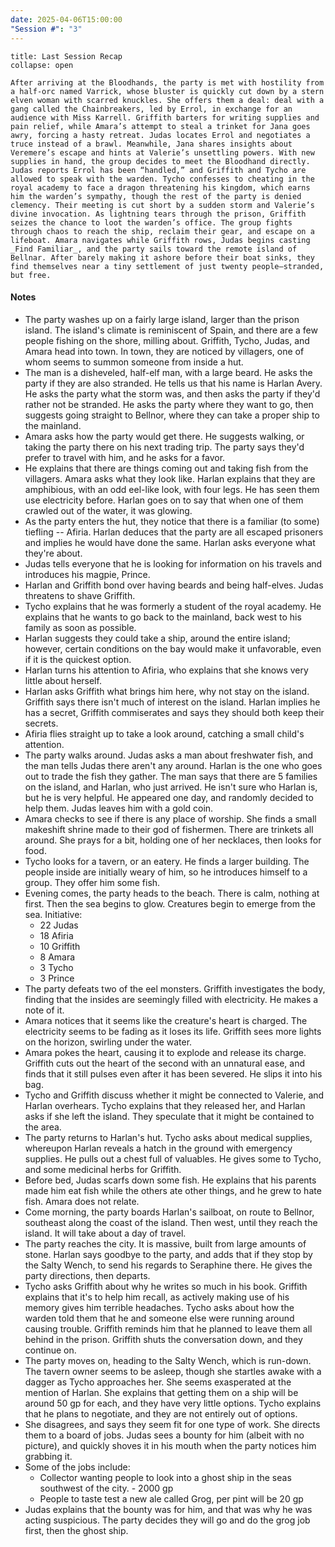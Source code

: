 ```yaml
---
date: 2025-04-06T15:00:00
"Session #": "3"
---
```

```ad-summary
title: Last Session Recap
collapse: open

After arriving at the Bloodhands, the party is met with hostility from a half-orc named Varrick, whose bluster is quickly cut down by a stern elven woman with scarred knuckles. She offers them a deal: deal with a gang called the Chainbreakers, led by Errol, in exchange for an audience with Miss Karrell. Griffith barters for writing supplies and pain relief, while Amara’s attempt to steal a trinket for Jana goes awry, forcing a hasty retreat. Judas locates Errol and negotiates a truce instead of a brawl. Meanwhile, Jana shares insights about Veremere’s escape and hints at Valerie’s unsettling powers. With new supplies in hand, the group decides to meet the Bloodhand directly. Judas reports Errol has been “handled,” and Griffith and Tycho are allowed to speak with the warden. Tycho confesses to cheating in the royal academy to face a dragon threatening his kingdom, which earns him the warden’s sympathy, though the rest of the party is denied clemency. Their meeting is cut short by a sudden storm and Valerie’s divine invocation. As lightning tears through the prison, Griffith seizes the chance to loot the warden’s office. The group fights through chaos to reach the ship, reclaim their gear, and escape on a lifeboat. Amara navigates while Griffith rows, Judas begins casting _Find Familiar_, and the party sails toward the remote island of Bellnar. After barely making it ashore before their boat sinks, they find themselves near a tiny settlement of just twenty people—stranded, but free.

```

#### Notes
- The party washes up on a fairly large island, larger than the prison island. The island's climate is reminiscent of Spain, and there are a few people fishing on the shore, milling about. Griffith, Tycho, Judas, and Amara head into town. In town, they are noticed by villagers, one of whom seems to summon someone from inside a hut.
- The man is a disheveled, half-elf man, with a large beard. He asks the party if they are also stranded. He tells us that his name is Harlan Avery. He asks the party what the storm was, and then asks the party if they'd rather not be stranded. He asks the party where they want to go, then suggests going straight to Bellnor, where they can take a proper ship to the mainland. 
- Amara asks how the party would get there. He suggests walking, or taking the party there on his next trading trip. The party says they'd prefer to travel with him, and he asks for a favor.
- He explains that there are things coming out and taking fish from the villagers. Amara asks what they look like. Harlan explains that they are amphibious, with an odd eel-like look, with four legs. He has seen them use electricity before. Harlan goes on to say that when one of them crawled out of the water, it was glowing. 
- As the party enters the hut, they notice that there is a familiar (to some) tiefling -- Afiria. Harlan deduces that the party are all escaped prisoners and implies he would have done the same. Harlan asks everyone what they're about. 
- Judas tells everyone that he is looking for information on his travels and introduces his magpie, Prince. 
-  Harlan and Griffith bond over having beards and being half-elves. Judas threatens to shave Griffith.
- Tycho explains that he was formerly a student of the royal academy. He explains that he wants to go back to the mainland, back west to his family as soon as possible. 
- Harlan suggests they could take a ship, around the entire island; however, certain conditions on the bay would make it unfavorable, even if it is the quickest option. 
- Harlan turns his attention to Afiria, who explains that she knows very little about herself. 
- Harlan asks Griffith what brings him here, why not stay on the island. Griffith says there isn't much of interest on the island. Harlan implies he has a secret, Griffith commiserates and says they should both keep their secrets.
- Afiria flies straight up to take a look around, catching a small child's attention. 
- The party walks around. Judas asks a man about freshwater fish, and the man tells Judas there aren't any around. Harlan is the one who goes out to trade the fish they gather. The man says that there are 5 families on the island, and Harlan, who just arrived. He isn't sure who Harlan is, but he is very helpful. He appeared one day, and randomly decided to help them. Judas leaves him with a gold coin.
- Amara checks to see if there is any place of worship. She finds a small makeshift shrine made to their god of fishermen. There are trinkets all around. She prays for a bit, holding one of her necklaces, then looks for food.
- Tycho looks for a tavern, or an eatery. He finds a larger building. The people inside are initially weary of him, so he introduces himself to a group. They offer him some fish. 
- Evening comes, the party heads to the beach. There is calm, nothing at first. Then the sea begins to glow. Creatures begin to emerge from the sea.
Initiative:
	- 22 Judas 
	- 18 Afiria 
	- 10 Griffith 
	- 8 Amara 
	- 3 Tycho
	- 3 Prince
- The party defeats two of the eel monsters. Griffith investigates the body, finding that the insides are seemingly filled with electricity. He makes a note of it. 
- Amara notices that it seems like the creature's heart is charged. The electricity seems to be fading as it loses its life. Griffith sees more lights on the horizon, swirling under the water.
- Amara pokes the heart, causing it to explode and release its charge. Griffith cuts out the heart of the second with an unnatural ease, and finds that it still pulses even after it has been severed. He slips it into his bag.
- Tycho and Griffith discuss whether it might be connected to Valerie, and Harlan overhears. Tycho explains that they released her, and Harlan asks if she left the island. They speculate that it might be contained to the area.
- The party returns to Harlan's hut. Tycho asks about medical supplies, whereupon Harlan reveals a hatch in the ground with emergency supplies. He pulls out a chest full of valuables. He gives some to Tycho, and some medicinal herbs for Griffith.
- Before bed, Judas scarfs down some fish. He explains that his parents made him eat fish while the others ate other things, and he grew to hate fish. Amara does not relate.
- Come morning, the party boards Harlan's sailboat, on route to Bellnor, southeast along the coast of the island. Then west, until they reach the island. It will take about a day of travel. 
- The party reaches the city. It is massive, built from large amounts of stone. Harlan says goodbye to the party, and adds that if they stop by the Salty Wench, to send his regards to Seraphine there. He gives the party directions, then departs.
- Tycho asks Griffith about why he writes so much in his book. Griffith explains that it's to help him recall, as actively making use of his memory gives him terrible headaches. Tycho asks about how the warden told them that he and someone else were running around causing trouble. Griffith reminds him that he planned to leave them all behind in the prison. Griffith shuts the conversation down, and they continue on.
- The party moves on, heading to the Salty Wench, which is run-down. The tavern owner seems to be asleep, though she startles awake with a dagger as Tycho approaches her. She seems exasperated at the mention of Harlan. She explains that getting them on a ship will be around 50 gp for each, and they have very little options. Tycho explains that he plans to negotiate, and they are not entirely out of options. 
- She disagrees, and says they seem fit for one type of work. She directs them to a board of jobs. Judas sees a bounty for him (albeit with no picture), and quickly shoves it in his mouth when the party notices him grabbing it. 
- Some of the jobs include:
	- Collector wanting people to look into a ghost ship in the seas southwest of the city. - 2000 gp
	- People to taste test a new ale called Grog, per pint will be 20 gp
- Judas explains that the bounty was for him, and that was why he was acting suspicious. The party decides they will go and do the grog job first, then the ghost ship.